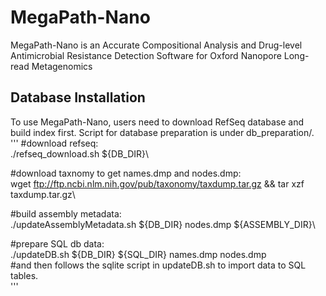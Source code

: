 # MegaPath-Nano
MegaPath-Nano is an Accurate Compositional Analysis and Drug-level Antimicrobial Resistance Detection Software for Oxford Nanopore Long-read Metagenomics

## Database Installation
To use MegaPath-Nano, users need to download RefSeq database and build index first. Script for database preparation is under db_preparation/.\
'''
#download refseq:\
./refseq_download.sh ${DB_DIR}\

#download taxnomy to get names.dmp and nodes.dmp:\
wget ftp://ftp.ncbi.nlm.nih.gov/pub/taxonomy/taxdump.tar.gz && tar xzf taxdump.tar.gz\

#build assembly metadata:\
./updateAssemblyMetadata.sh ${DB_DIR} nodes.dmp ${ASSEMBLY_DIR}\

#prepare SQL db data:\
./updateDB.sh ${DB_DIR} ${SQL_DIR} names.dmp nodes.dmp\
#and then follows the sqlite script in updateDB.sh to import data to SQL tables.\
'''
